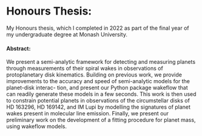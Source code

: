 # Honours Thesis:

My Honours thesis, which I completed in 2022 as part of the final year of my undergraduate degree at Monash University.

#### Abstract:

We present a semi-analytic framework for detecting and measuring planets through measurements of their spiral wakes in observations of protoplanetary disk kinematics. Building on previous work, we provide improvements to the accuracy and speed of semi-analytic models for the planet-disk interac- tion, and present our Python package wakeflow that can readily generate these models in a few seconds. This work is then used to constrain potential planets in observations of the circumstellar disks of HD 163296, HD 169142, and IM Lupi by modelling the signatures of planet wakes present in molecular line emission. Finally, we present our preliminary work on the development of a fitting procedure for planet mass, using wakeflow models.
